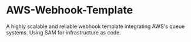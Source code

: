 # AWS-Webhook-Template
 A highly scalable and reliable webhook template integrating AWS's queue systems. Using SAM for infrastructure as code.
